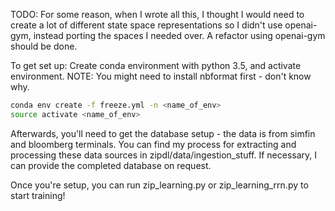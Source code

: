TODO: For some reason, when I wrote all this, I thought I would need to create a lot of different state space representations so I didn't use openai-gym, instead porting the spaces I needed over. A refactor using openai-gym should be done. 

To get set up: Create conda environment with python 3.5, and activate environment.
NOTE: You might need to install nbformat first - don't know why. 

```bash
conda env create -f freeze.yml -n <name_of_env>
source activate <name_of_env>
```

Afterwards, you'll need to get the database setup - the data is from simfin and bloomberg terminals. You can find my process for extracting and processing these data sources in zipdl/data/ingestion_stuff. If necessary, I can provide the completed database on request. 

Once you're setup, you can run zip_learning.py or zip_learning_rrn.py to start training!
